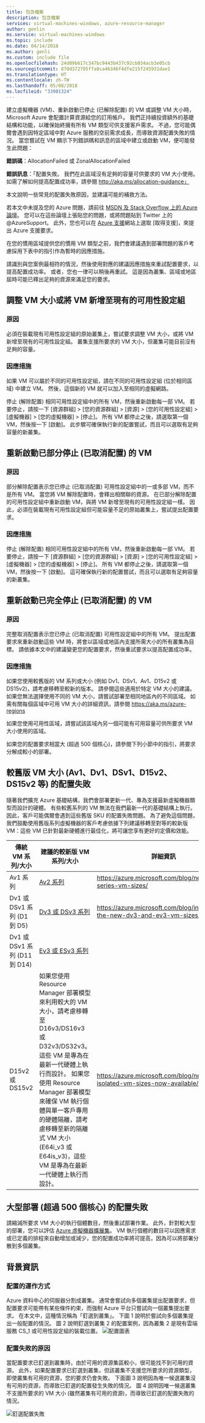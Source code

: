 ```yaml
---
title: 包含檔案
description: 包含檔案
services: virtual-machines-windows, azure-resource-manager
author: genlin
ms.service: virtual-machines-windows
ms.topic: include
ms.date: 04/14/2018
ms.author: genli
ms.custom: include file
ms.openlocfilehash: 24d89b617c347bc9443b437c92cb034acb3e05cb
ms.sourcegitcommit: 870d372785ffa8ca46346f4dfe215f245931dae1
ms.translationtype: HT
ms.contentlocale: zh-TW
ms.lasthandoff: 05/08/2018
ms.locfileid: "33901324"
---
```

建立虛擬機器 (VM)、重新啟動已停止 (已解除配置) 的 VM 或調整 VM 大小時，Microsoft Azure 會配置計算資源給您的訂用帳戶。 我們正持續投資額外的基礎結構和功能，以確保始終擁有所有 VM 類型可供支援客戶需求。 不過，您可能偶爾會遇到因特定區域中對 Azure 服務的空前需求成長，而導致資源配置失敗的情況。 當您嘗試在 VM 顯示下列錯誤碼和訊息的區域中建立或啟動 VM，便可能發生此問題：

**錯誤碼**：AllocationFailed 或 ZonalAllocationFailed

**錯誤訊息**：「配置失敗。 我們在此區域沒有足夠的容量可供要求的 VM 大小使用。 如需了解如何提高配置成功率，請參閱 http://aka.ms/allocation-guidance」

本文說明一些常見的配置失敗原因，並建議可能的補救方法。

若本文中未提及您的 Azure 問題，請前往 [MSDN 及 Stack Overflow 上的 Azure 論壇](https://azure.microsoft.com/support/forums/)。 您可以在這些論壇上張貼您的問題，或將問題貼到 Twitter 上的 @AzureSupport。 此外，您也可以在 [Azure 支援](https://azure.microsoft.com/support/options/)網站上選取 [取得支援]，來提出 Azure 支援要求。

在您的慣用區域提供您的慣用 VM 類型之前，我們會建議遇到部署問題的客戶考慮採用下表中的指引作為暫時的因應措施。 

請識別與您案例最相符的情況，然後使用對應的建議因應措施來重試配置要求，以提高配置成功率。 或者，您也一律可以稍後再重試。 這是因為叢集、區域或地區屆時可能已釋出足夠的資源來滿足您的要求。 


## <a name="resize-a-vm-or-add-vms-to-an-existing-availability-set"></a>調整 VM 大小或將 VM 新增至現有的可用性設定組

### <a name="cause"></a>原因

必須在裝載現有可用性設定組的原始叢集上，嘗試要求調整 VM 大小，或將 VM 新增至現有的可用性設定組。 叢集支援所要求的 VM 大小，但叢集可能目前沒有足夠的容量。 

### <a name="workaround"></a>因應措施

如果 VM 可以屬於不同的可用性設定組，請在不同的可用性設定組 (位於相同區域) 中建立 VM。 然後，這個新的 VM 就可以加入至相同的虛擬網路。

停止 (解除配置) 相同可用性設定組中的所有 VM，然後重新啟動每一部 VM。
若要停止，請按一下 [資源群組] > [您的資源群組] > [資源] > [您的可用性設定組] > [虛擬機器] > [您的虛擬機器] > [停止]。
所有 VM 都停止之後，請選取第一個 VM，然後按一下 [啟動]。
此步驟可確保執行新的配置嘗試，而且可以選取有足夠容量的新叢集。

## <a name="restart-partially-stopped-deallocated-vms"></a>重新啟動已部分停止 (已取消配置) 的 VM

### <a name="cause"></a>原因

部分解除配置表示您已停止 (已取消配置) 可用性設定組中的一或多部 VM，而不是所有 VM。 當您將 VM 解除配置時，會釋出相關聯的資源。 在已部分解除配置的可用性設定組中重新啟動 VM，與將 VM 新增至現有的可用性設定組一樣。 因此，必須在裝載現有可用性設定組但可能容量不足的原始叢集上，嘗試提出配置要求。

### <a name="workaround"></a>因應措施

停止 (解除配置) 相同可用性設定組中的所有 VM，然後重新啟動每一部 VM。
若要停止，請按一下 [資源群組] > [您的資源群組] > [資源] > [您的可用性設定組] > [虛擬機器] > [您的虛擬機器] > [停止]。
所有 VM 都停止之後，請選取第一個 VM，然後按一下 [啟動]。
這可確保執行新的配置嘗試，而且可以選取有足夠容量的新叢集。

## <a name="restart-fully-stopped-deallocated-vms"></a>重新啟動已完全停止 (已取消配置) 的 VM

### <a name="cause"></a>原因

完整取消配置表示您已停止 (已取消配置) 可用性設定組中的所有 VM。 提出配置要求來重新啟動這些 VM 時，將會以區域或地區內支援所需大小的所有叢集為目標。 請依據本文中的建議變更您的配置要求，然後重試要求以提高配置成功率。 

### <a name="workaround"></a>因應措施

如果您使用較舊版的 VM 系列或大小 (例如 Dv1、DSv1、Av1、D15v2 或 DS15v2)，請考慮移轉至較新的版本。 請參閱這些適用於特定 VM 大小的建議。
如果您無法選擇使用不同的 VM 大小，請嘗試部署至相同地區內的不同區域。 如需有關每個區域中可用 VM 大小的詳細資訊，請參閱 https://aka.ms/azure-regions

如果您使用可用性區域，請嘗試該區域內另一個可能有可用容量可供所要求 VM 大小使用的區域。

如果您的配置要求相當大 (超過 500 個核心)，請參閱下列小節中的指引，將要求分解成較小的部署。

## <a name="allocation-failures-for-older-vm-sizes-av1-dv1-dsv1-d15v2-ds15v2-etc"></a>較舊版 VM 大小 (Av1、Dv1、DSv1、D15v2、DS15v2 等) 的配置失敗

隨著我們擴充 Azure 基礎結構，我們會部署更新一代、專為支援最新虛擬機器類型而設計的硬體。 有些較舊系列的 VM 無法在我們最新一代的基礎結構上執行。 因此，客戶可能偶爾會遇到這些舊版 SKU 的配置失敗問題。 為了避免這個問題，我們鼓勵使用舊版系列虛擬機器的客戶考慮依據下列建議移轉至對等的較新版 VM：這些 VM 已針對最新硬體進行最佳化，將可讓您享有更好的定價和效能。 

|傳統 VM 系列/大小|建議的較新版 VM 系列/大小|詳細資訊|
|----------------------|----------------------------|--------------------|
|Av1 系列|[Av2 系列](../articles/virtual-machines/windows/sizes-general.md#av2-series)|https://azure.microsoft.com/blog/new-av2-series-vm-sizes/
|Dv1 或 DSv1 系列 (D1 到 D5)|[Dv3 或 DSv3 系列](../articles/virtual-machines/windows/sizes-general.md#dsv3-series-sup1sup)|https://azure.microsoft.com/blog/introducing-the-new-dv3-and-ev3-vm-sizes/
|Dv1 或 DSv1 系列 (D11 到 D14)|[Ev3 或 ESv3 系列](../articles/virtual-machines/windows/sizes-memory.md#ev3-series)|
|D15v2 或 DS15v2|如果您使用 Resource Manager 部署模型來利用較大的 VM 大小，請考慮移轉至 D16v3/DS16v3 或 D32v3/DS32v3。 這些 VM 是專為在最新一代硬體上執行而設計。 如果您使用 Resource Manager 部署模型來確保 VM 執行個體與單一客戶專用的硬體隔離，請考慮移轉至新的隔離式 VM 大小 (E64i_v3 或 E64is_v3)，這些 VM 是專為在最新一代硬體上執行而設計。 |https://azure.microsoft.com/blog/new-isolated-vm-sizes-now-available/

## <a name="allocation-failures-for-large-deployments-more-than-500-cores"></a>大型部署 (超過 500 個核心) 的配置失敗

請縮減所要求 VM 大小的執行個體數目，然後重試部署作業。 此外，針對較大型的部署，您可以評估 [Azure 虛擬機器擴展集](https://docs.microsoft.com/azure/virtual-machine-scale-sets/)。 VM 執行個體的數目可以因應需求或已定義的排程來自動增加或減少，您的配置成功率將可提高，因為可以將部署分散到多個叢集。 

## <a name="background-information"></a>背景資訊
### <a name="how-allocation-works"></a>配置的運作方式
Azure 資料中心的伺服器分割成叢集。 通常會嘗試向多個叢集提出配置要求，但配置要求可能帶有某些條件約束，而強制 Azure 平台只嘗試向一個叢集提出要求。 在本文中，這種情況稱為「釘選到叢集」。 下圖 1 說明於嘗試向多個叢集提出一般配置的情況。 圖 2 說明釘選到叢集 2 的配置案例，因為叢集 2 是現有雲端服務 CS_1 或可用性設定組的裝載位置。
![配置圖表](./media/virtual-machines-common-allocation-failure/Allocation1.png)

### <a name="why-allocation-failures-happen"></a>配置失敗的原因
當配置要求已釘選到叢集時，由於可用的資源集區較小，很可能找不到可用的資源。 此外，如果配置要求已釘選到叢集，但該叢集不支援您所要求的資源類型，即使叢集有可用的資源，您的要求仍會失敗。 下面圖 3 說明因為唯一候選叢集沒有可用的資源，而導致已釘選的配置發生失敗的情況。 圖 4 說明因唯一候選叢集不支援所要求的 VM 大小 (雖然叢集有可用的資源)，而導致已釘選的配置失敗的情況。

![釘選配置失敗](./media/virtual-machines-common-allocation-failure/Allocation2.png)


